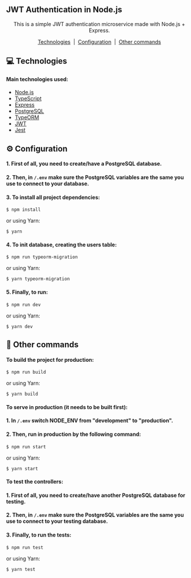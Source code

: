 ## JWT Authentication in Node.js

<p align="center">This is a simple JWT authentication microservice made with Node.js + Express.</p>

<p align="center">
  <a href="#computer-technologies">Technologies</a>&nbsp;&nbsp;|&nbsp;
  <a href="#gear-configuration">Configuration</a>&nbsp;&nbsp;|&nbsp;
  <a href="#monocle_face-other-commands">Other commands</a>
</p>

## :computer: Technologies

#### Main technologies used:

- [Node.js](https://nodejs.org)
- [TypeScript](https://www.typescriptlang.org)
- [Express](https://expressjs.com)
- [PostgreSQL](https://www.postgresql.org)
- [TypeORM](https://typeorm.io)
- [JWT](https://jwt.io)
- [Jest](jestjs.io)

## :gear: Configuration

#### 1. First of all, you need to create/have a PostgreSQL database.

#### 2. Then, in `/.env` make sure the PostgreSQL variables are the same you use to connect to your database.

#### 3. To install all project dependencies:
```
$ npm install
```
or using Yarn:
```
$ yarn
```

#### 4. To init database, creating the users table:
```
$ npm run typeorm-migration
``` 
or using Yarn:
```
$ yarn typeorm-migration
```

#### 5. Finally, to run:
```
$ npm run dev
```
or using Yarn:
```
$ yarn dev
```

## :monocle_face: Other commands

#### To build the project for production:
```
$ npm run build
```
or using Yarn:
```
$ yarn build
```

#### To serve in production (it needs to be built first):

#### 1. In `/.env` switch NODE_ENV from "development" to "production".

#### 2. Then, run in production by the following command:
```
$ npm run start
```
or using Yarn:
```
$ yarn start
```

#### To test the controllers:

#### 1. First of all, you need to create/have another PostgreSQL database for testing.

#### 2. Then, in `/.env` make sure the PostgreSQL variables are the same you use to connect to your testing database.

#### 3. Finally, to run the tests:
```
$ npm run test
```
or using Yarn:
```
$ yarn test
```